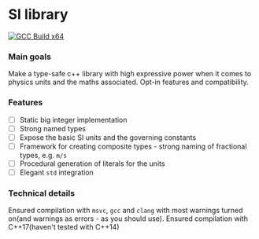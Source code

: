 # SI library
[![GCC Build x64](https://github.com/TsvetelinKostadinv/strong_si_units/actions/workflows/gcc-build.yml/badge.svg)](https://github.com/TsvetelinKostadinv/strong_si_units/actions/workflows/gcc-build.yml)

### Main goals
Make a type-safe c++ library with high expressive power when it comes to physics units and the maths associated. Opt-in features and compatibility.

### Features
- [ ] Static big integer implementation
- [ ] Strong named types
- [ ] Expose the basic SI units and the governing constants
- [ ] Framework for creating composite types - strong naming of fractional types, e.g. `m/s`
- [ ] Procedural generation of literals for the units
- [ ] Elegant `std` integration

### Technical details
Ensured compilation with `msvc`, `gcc` and `clang` with most warnings turned on(and warnings as errors - as you should use). Ensured compilation with C++17(haven't tested with C++14)